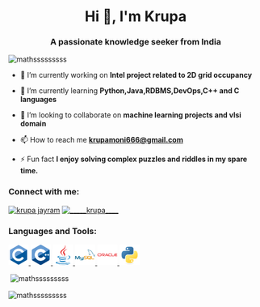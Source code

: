<h1 align="center">Hi 👋, I'm Krupa</h1>
<h3 align="center">A passionate knowledge seeker from India</h3>

<p align="left"> <img src="https://komarev.com/ghpvc/?username=mathsssssssss&label=Profile%20views&color=0e75b6&style=flat" alt="mathsssssssss" /> </p>

- 🔭 I’m currently working on **Intel project related to 2D grid occupancy**

- 🌱 I’m currently learning **Python,Java,RDBMS,DevOps,C++ and C languages**

- 👯 I’m looking to collaborate on **machine learning projects and vlsi domain**

- 📫 How to reach me **krupamoni666@gmail.com**

- ⚡ Fun fact **I enjoy solving complex puzzles and riddles in my spare time.**

<h3 align="left">Connect with me:</h3>
<p align="left">
<a href="https://linkedin.com/in/krupa jayram" target="blank"><img align="center" src="https://raw.githubusercontent.com/rahuldkjain/github-profile-readme-generator/master/src/images/icons/Social/linked-in-alt.svg" alt="krupa jayram" height="30" width="40" /></a>
<a href="https://instagram.com/_____krupa____" target="blank"><img align="center" src="https://raw.githubusercontent.com/rahuldkjain/github-profile-readme-generator/master/src/images/icons/Social/instagram.svg" alt="_____krupa____" height="30" width="40" /></a>
</p>

<h3 align="left">Languages and Tools:</h3>
<p align="left"> <a href="https://www.cprogramming.com/" target="_blank" rel="noreferrer"> <img src="https://raw.githubusercontent.com/devicons/devicon/master/icons/c/c-original.svg" alt="c" width="40" height="40"/> </a> <a href="https://www.w3schools.com/cpp/" target="_blank" rel="noreferrer"> <img src="https://raw.githubusercontent.com/devicons/devicon/master/icons/cplusplus/cplusplus-original.svg" alt="cplusplus" width="40" height="40"/> </a> <a href="https://www.java.com" target="_blank" rel="noreferrer"> <img src="https://raw.githubusercontent.com/devicons/devicon/master/icons/java/java-original.svg" alt="java" width="40" height="40"/> </a> <a href="https://www.mysql.com/" target="_blank" rel="noreferrer"> <img src="https://raw.githubusercontent.com/devicons/devicon/master/icons/mysql/mysql-original-wordmark.svg" alt="mysql" width="40" height="40"/> </a> <a href="https://www.oracle.com/" target="_blank" rel="noreferrer"> <img src="https://raw.githubusercontent.com/devicons/devicon/master/icons/oracle/oracle-original.svg" alt="oracle" width="40" height="40"/> </a> <a href="https://www.python.org" target="_blank" rel="noreferrer"> <img src="https://raw.githubusercontent.com/devicons/devicon/master/icons/python/python-original.svg" alt="python" width="40" height="40"/> </a> </p>

<p>&nbsp;<img align="center" src="https://github-readme-stats.vercel.app/api?username=mathsssssssss&show_icons=true&locale=en" alt="mathsssssssss" /></p>

<p><img align="center" src="https://github-readme-streak-stats.herokuapp.com/?user=mathsssssssss&" alt="mathsssssssss" /></p>

